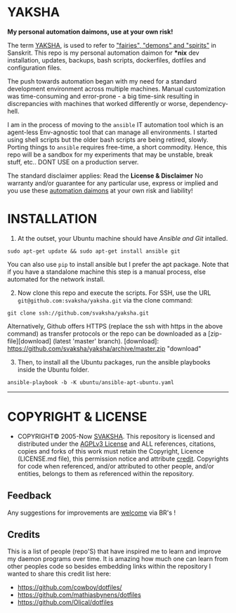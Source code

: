 # YAKSHA
__My personal automation daimons, use at your own risk!__

The term [YAKSHA][yaksha], is used to refer to ["fairies", "demons" and "spirits"](https://en.wikipedia.org/wiki/Yaksha) in Sanskrit. This repo is my personal automation daimon for __*nix__ dev installation, updates, backups, bash scripts, dockerfiles, dotfiles and configuration files. 

The push towards automation began with my need for a standard development environment across multiple machines. Manual customization was time-consuming and error-prone - a big time-sink resulting in discrepancies with machines that worked differently or worse, dependency-hell. 

I am in the process of moving to the `ansible` IT automation tool which is an agent-less Env-agnostic tool that can manage all environments. I started using shell scripts but the older bash scripts are being retired, slowly. Porting things to `ansible` requires free-time, a short commodity. Hence, this repo will be a sandbox for my experiments that may be unstable, break stuff, etc.. DONT USE on a production server. 

The standard disclaimer applies: Read the __License & Disclaimer__ No warranty and/or guarantee for any particular use, express or implied and you use these [automation daimons][yaksha] at your own risk and liability!

 [yaksha]: http://svaksha.github.io/yaksha "yaksha"

# INSTALLATION 

1. At the outset, your Ubuntu machine should have _Ansible and Git_ intalled.

```
sudo apt-get update && sudo apt-get install ansible git
```

You can also use `pip` to install ansible but I prefer the apt package. Note that if you have a standalone machine this step is a manual process, else automated for the network install.

2. Now clone this repo and execute the scripts. For SSH, use the URL `git@github.com:svaksha/yaksha.git` via the clone command:

```
git clone ssh://github.com/svaksha/yaksha.git
```

Alternatively, Github offers HTTPS (replace the ssh with https in the above command) as transfer protocols or the repo can be downloaded as a [zip-file][download] (latest 'master' branch). 
 [download]: https://github.com/svaksha/yaksha/archive/master.zip "download"


3. Then, to install all the Ubuntu packages, run the ansible playbooks inside the Ubuntu folder. 

```
ansible-playbook -b -K ubuntu/ansible-apt-ubuntu.yaml

```

----

# COPYRIGHT & LICENSE
+ COPYRIGHT© 2005-Now [SVAKSHA](http://svaksha.com/pages/Bio). This repository is licensed and distributed under the [AGPLv3 License](http://www.gnu.org/licenses/agpl-3.0.html) and ALL references, citations, copies and forks of this work must retain the Copyright, Licence (LICENSE.md file), this permission notice and attribute [credit](https://en.wikipedia.org/wiki/Creative_Commons_license#Attribution). Copyrights for code when referenced, and/or attributed to other people, and/or entities, belongs to them as referenced within the repository. 

## Feedback
Any suggestions for improvements are [welcome](https://github.com/svaksha/yaksha/issues) via BR's !

## Credits
This is a list of people (repo'S) that have inspired me to learn and improve my daemon programs over time. It is amazing how much one can learn from other peoples code so besides embedding links within the repository I wanted to share this credit list here: 

+ https://github.com/cowboy/dotfiles/
+ https://github.com/mathiasbynens/dotfiles
+ https://github.com/Olical/dotfiles

